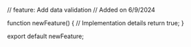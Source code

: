 // feature: Add data validation
// Added on 6/9/2024

function newFeature() {
  // Implementation details
  return true;
}

export default newFeature;